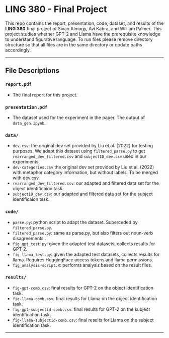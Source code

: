 # LING 380 - Final Project

This repo contains the report, presentation, code, dataset, and results of the **LING 380** final project of Sivan Almogy, Avi Kabra, and William Palmer. This project studies whether GPT-2 and Llama have the prerequisite knowledge to understand figurative language. To run files please remove directory structure so that all files are in the same directory or update paths accordingly.

---

## File Descriptions

### `report.pdf`
- The final report for this project.

### `presentation.pdf`
- The dataset used for the experiment in the paper. The output of `data_gen.ipynb`.

### `data/`

- `dev.csv`: the original dev set provided by Liu et al. (2022) for testing purposes. We adapt this dataset using `filtered_parse.py` to get `rearranged_dev_filtered.csv` and `subjectID_dev.csv` used in our experiments. 
- `dev-categories.csv` the original dev set provided by Liu et al. (2022) with metaphor category information, but without labels. To be merged with dev.csv.
- `rearranged_dev_filtered.csv`: our adapted and filtered data set for the object identificaion task.
- `subjectID_dev.csv`: our adapted and filtered data set for the subject identificaion task.

### `code/`

- `parse.py`: python script to adapt the dataset. Superceded by `filtered_parse.py`.
- `filtered_parse.py`: same as parse.py, but also filters out noun-verb disagreements .
- `fig_gpt_test.py`: given the adapted test datasets, collects results for GPT-2.
- `fig_llama_test.py`: given the adapted test datasets, collects results for llama. Requires HuggingFace access tokens and llama permissions.
- `fig_analysis-script.R`: performs analysis based on the result files.

### `results/`

- `fig-gpt-comb.csv`: final results for GPT-2 on the object identification task.
- `fig-llama-comb.csv`: final results for Llama on the object identification task.
- `fig-gpt-subjectid-comb.csv`: final results for GPT-2 on the subject identification task.
- `fig-llama-subjectid-comb.csv`: final results for Llama on the subject identification task.

---

